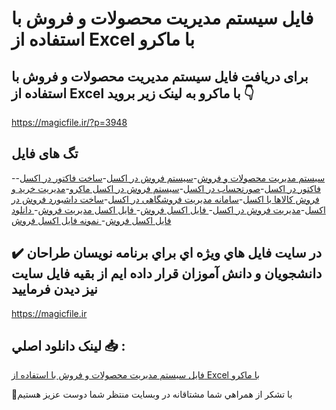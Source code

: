 # فایل سیستم مدیریت محصولات و فروش با استفاده از Excel با ماکرو

## برای دریافت فایل سیستم مدیریت محصولات و فروش با استفاده از Excel با ماکرو به لینک زیر بروید 👇

https://magicfile.ir/?p=3948

## تگ های فایل

-[سیستم مدیریت محصولات و فروش](https://magicfile.ir/product/%d8%b3%db%8c%d8%b3%d8%aa%d9%85-%d9%85%d8%af%db%8c%d8%b1%db%8c%d8%aa-%d9%85%d8%ad%d8%b5%d9%88%d9%84%d8%a7%d8%aa-%d9%81%d8%b1%d9%88%d8%b4-%d8%a8%d8%a7-%d8%a7%d8%b3%d8%aa%d9%81%d8%a7%d8%af%d9%87-%d8%a7%d8%b2-excel/)-[سیستم فروش در اکسل](https://magicfile.ir/product/%d8%b3%db%8c%d8%b3%d8%aa%d9%85-%d9%85%d8%af%db%8c%d8%b1%db%8c%d8%aa-%d9%85%d8%ad%d8%b5%d9%88%d9%84%d8%a7%d8%aa-%d9%81%d8%b1%d9%88%d8%b4-%d8%a8%d8%a7-%d8%a7%d8%b3%d8%aa%d9%81%d8%a7%d8%af%d9%87-%d8%a7%d8%b2-excel/)-[ساخت فاکتور در اکسل](https://magicfile.ir/product/%d8%b3%db%8c%d8%b3%d8%aa%d9%85-%d9%85%d8%af%db%8c%d8%b1%db%8c%d8%aa-%d9%85%d8%ad%d8%b5%d9%88%d9%84%d8%a7%d8%aa-%d9%81%d8%b1%d9%88%d8%b4-%d8%a8%d8%a7-%d8%a7%d8%b3%d8%aa%d9%81%d8%a7%d8%af%d9%87-%d8%a7%d8%b2-excel/)-[فاکتور در اکسل](https://magicfile.ir/product/%d8%b3%db%8c%d8%b3%d8%aa%d9%85-%d9%85%d8%af%db%8c%d8%b1%db%8c%d8%aa-%d9%85%d8%ad%d8%b5%d9%88%d9%84%d8%a7%d8%aa-%d9%81%d8%b1%d9%88%d8%b4-%d8%a8%d8%a7-%d8%a7%d8%b3%d8%aa%d9%81%d8%a7%d8%af%d9%87-%d8%a7%d8%b2-excel/)-[صورتحساب در اکسل](https://magicfile.ir/product/%d8%b3%db%8c%d8%b3%d8%aa%d9%85-%d9%85%d8%af%db%8c%d8%b1%db%8c%d8%aa-%d9%85%d8%ad%d8%b5%d9%88%d9%84%d8%a7%d8%aa-%d9%81%d8%b1%d9%88%d8%b4-%d8%a8%d8%a7-%d8%a7%d8%b3%d8%aa%d9%81%d8%a7%d8%af%d9%87-%d8%a7%d8%b2-excel/)-[سیستم فروش در اکسل ماکرو](https://magicfile.ir/product/%d8%b3%db%8c%d8%b3%d8%aa%d9%85-%d9%85%d8%af%db%8c%d8%b1%db%8c%d8%aa-%d9%85%d8%ad%d8%b5%d9%88%d9%84%d8%a7%d8%aa-%d9%81%d8%b1%d9%88%d8%b4-%d8%a8%d8%a7-%d8%a7%d8%b3%d8%aa%d9%81%d8%a7%d8%af%d9%87-%d8%a7%d8%b2-excel/)-[مدیریت خرید و فروش کالاها با اکسل](https://magicfile.ir/product/%d8%b3%db%8c%d8%b3%d8%aa%d9%85-%d9%85%d8%af%db%8c%d8%b1%db%8c%d8%aa-%d9%85%d8%ad%d8%b5%d9%88%d9%84%d8%a7%d8%aa-%d9%81%d8%b1%d9%88%d8%b4-%d8%a8%d8%a7-%d8%a7%d8%b3%d8%aa%d9%81%d8%a7%d8%af%d9%87-%d8%a7%d8%b2-excel/)-[سامانه مدیریت فروشگاهی در اکسل](https://magicfile.ir/product/%d8%b3%db%8c%d8%b3%d8%aa%d9%85-%d9%85%d8%af%db%8c%d8%b1%db%8c%d8%aa-%d9%85%d8%ad%d8%b5%d9%88%d9%84%d8%a7%d8%aa-%d9%81%d8%b1%d9%88%d8%b4-%d8%a8%d8%a7-%d8%a7%d8%b3%d8%aa%d9%81%d8%a7%d8%af%d9%87-%d8%a7%d8%b2-excel/)-[ساخت داشبورد فروش در اکسل](https://magicfile.ir/product/%d8%b3%db%8c%d8%b3%d8%aa%d9%85-%d9%85%d8%af%db%8c%d8%b1%db%8c%d8%aa-%d9%85%d8%ad%d8%b5%d9%88%d9%84%d8%a7%d8%aa-%d9%81%d8%b1%d9%88%d8%b4-%d8%a8%d8%a7-%d8%a7%d8%b3%d8%aa%d9%81%d8%a7%d8%af%d9%87-%d8%a7%d8%b2-excel/)-[مدیریت فروش در اکسل](https://magicfile.ir/product/%d8%b3%db%8c%d8%b3%d8%aa%d9%85-%d9%85%d8%af%db%8c%d8%b1%db%8c%d8%aa-%d9%85%d8%ad%d8%b5%d9%88%d9%84%d8%a7%d8%aa-%d9%81%d8%b1%d9%88%d8%b4-%d8%a8%d8%a7-%d8%a7%d8%b3%d8%aa%d9%81%d8%a7%d8%af%d9%87-%d8%a7%d8%b2-excel/)-[ فایل اکسل فروش](https://magicfile.ir/product/%d8%b3%db%8c%d8%b3%d8%aa%d9%85-%d9%85%d8%af%db%8c%d8%b1%db%8c%d8%aa-%d9%85%d8%ad%d8%b5%d9%88%d9%84%d8%a7%d8%aa-%d9%81%d8%b1%d9%88%d8%b4-%d8%a8%d8%a7-%d8%a7%d8%b3%d8%aa%d9%81%d8%a7%d8%af%d9%87-%d8%a7%d8%b2-excel/)-[ فایل اکسل مدیریت فروش](https://magicfile.ir/product/%d8%b3%db%8c%d8%b3%d8%aa%d9%85-%d9%85%d8%af%db%8c%d8%b1%db%8c%d8%aa-%d9%85%d8%ad%d8%b5%d9%88%d9%84%d8%a7%d8%aa-%d9%81%d8%b1%d9%88%d8%b4-%d8%a8%d8%a7-%d8%a7%d8%b3%d8%aa%d9%81%d8%a7%d8%af%d9%87-%d8%a7%d8%b2-excel/)-[ دانلود فایل اکسل فروش](https://magicfile.ir/product/%d8%b3%db%8c%d8%b3%d8%aa%d9%85-%d9%85%d8%af%db%8c%d8%b1%db%8c%d8%aa-%d9%85%d8%ad%d8%b5%d9%88%d9%84%d8%a7%d8%aa-%d9%81%d8%b1%d9%88%d8%b4-%d8%a8%d8%a7-%d8%a7%d8%b3%d8%aa%d9%81%d8%a7%d8%af%d9%87-%d8%a7%d8%b2-excel/)-[ نمونه فایل اکسل فروش](https://magicfile.ir/product/%d8%b3%db%8c%d8%b3%d8%aa%d9%85-%d9%85%d8%af%db%8c%d8%b1%db%8c%d8%aa-%d9%85%d8%ad%d8%b5%d9%88%d9%84%d8%a7%d8%aa-%d9%81%d8%b1%d9%88%d8%b4-%d8%a8%d8%a7-%d8%a7%d8%b3%d8%aa%d9%81%d8%a7%d8%af%d9%87-%d8%a7%d8%b2-excel/)

## ✔️ در سايت فايل هاي ويژه اي براي برنامه نويسان طراحان دانشجويان و دانش آموزان قرار داده ايم از بقيه فايل سايت نيز ديدن فرماييد

https://magicfile.ir


## لينک دانلود اصلي 📥 :

[فایل سیستم مدیریت محصولات و فروش با استفاده از Excel با ماکرو](https://magicfile.ir/product/%d8%b3%db%8c%d8%b3%d8%aa%d9%85-%d9%85%d8%af%db%8c%d8%b1%db%8c%d8%aa-%d9%85%d8%ad%d8%b5%d9%88%d9%84%d8%a7%d8%aa-%d9%81%d8%b1%d9%88%d8%b4-%d8%a8%d8%a7-%d8%a7%d8%b3%d8%aa%d9%81%d8%a7%d8%af%d9%87-%d8%a7%d8%b2-excel/) 


🙏با تشکر از همراهي شما مشتاقانه در وبسایت منتظر شما دوست عزیز هستیم

